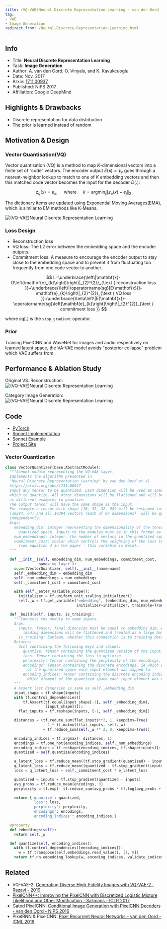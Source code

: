 ```yaml
---
title: (VQ-VAE)Neural Discrete Representation Learning - van den Oord - NIPS 2017 - TensorFlow & PyTorch Code
tag:
- VAE
- Image Generation
redirect_from: /Neural-Discrete-Representation-Learning.html
---
```




## Info
- Title: **Neural Discrete Representation Learning**
- Task: **Image Generation**
- Author: A. van den Oord, O. Vinyals, and K. Kavukcuoglu
- Date: Nov. 2017
- Arxiv: [1711.00937](https://arxiv.org/abs/1711.00937)
- Published: NIPS 2017
- Affiliation: Google DeepMind


## Highlights & Drawbacks
- Discrete representation for data distribution
- The prior is learned instead of random

## Motivation & Design

### Vector Quantisation(VQ)
Vector quantisation (VQ) is a method to map $K$-dimensional vectors into a finite set of “code” vectors. The encoder output $E(\mathbf{x})=\mathbf{z}_{e}$ goes through a nearest-neighbor lookup to match to one of $K$ embedding vectors and then this matched code vector becomes the input for the decoder $D(.)$:

$$
z_{q}(x)=e_{k}, \quad \text { where } \quad k=\operatorname{argmin}_{j}\left\|z_{e}(x)-e_{j}\right\|_{2}
$$

The dictionary items are updated using Exponential Moving Averages(EMA), which is similar to EM methods like K-Means.

![(VQ-VAE)Neural Discrete Representation Learning](https://i.imgur.com/O8c2e05.png)


### Loss Design
- Reconstruction loss
- VQ loss: The L2 error between the embedding space and the encoder outputs.
- Commitment loss: A measure to encourage the encoder output to stay close to the embedding space and to prevent it from fluctuating too frequently from one code vector to another.

$$
L=\underbrace{\left\|\mathbf{x}-D\left(\mathbf{e}_{k}\right)\right\|_{2}^{2}}_{\text { reconstruction loss }}+\underbrace{\left\|\operatorname{sg}[E(\mathbf{x})]-\mathbf{e}_{k}\right\|_{2}^{2}}_{\text { VQ loss }}+\underbrace{\beta\left\|E(\mathbf{x})-\operatorname{sg}\left[\mathbf{e}_{k}\right]\right\|_{2}^{2}}_{\text { commitment loss }}
$$

where sq[.] is the  `stop_gradient`  operator.

### Prior
Training PixelCNN and WaveNet for images and audio respectively on learned latent space, the VA-VAE model avoids "posterior collapse" problem which VAE suffers from.


## Performance & Ablation Study

Original VS. Reconstruction:
![(VQ-VAE)Neural Discrete Representation Learning](https://i.imgur.com/oUgQSUz.png)


Category Image Generation:
![(VQ-VAE)Neural Discrete Representation Learning](https://i.imgur.com/k3CzNQl.png)



## Code
- [PyTorch](https://github.com/zalandoresearch/pytorch-vq-vae)
- [Sonnet Implementation](https://github.com/deepmind/sonnet/blob/master/sonnet/python/modules/nets/vqvae.py)
- [Sonnet Example](https://github.com/deepmind/sonnet/blob/master/sonnet/examples/vqvae_example.ipynb)
- [Project Site](https://avdnoord.github.io/homepage/vqvae/)

<script async src="https://pagead2.googlesyndication.com/pagead/js/adsbygoogle.js"></script>
<ins class="adsbygoogle"
     style="display:block; text-align:center;"
     data-ad-layout="in-article"
     data-ad-format="fluid"
     data-ad-client="ca-pub-4466575858054752"
     data-ad-slot="8787986126"></ins>
<script>
     (adsbygoogle = window.adsbygoogle || []).push({});
</script>


### Vector Quantization

```python
class VectorQuantizer(base.AbstractModule):
  """Sonnet module representing the VQ-VAE layer.
  Implements the algorithm presented in
  'Neural Discrete Representation Learning' by van den Oord et al.
  https://arxiv.org/abs/1711.00937
  Input any tensor to be quantized. Last dimension will be used as space in
  which to quantize. All other dimensions will be flattened and will be seen
  as different examples to quantize.
  The output tensor will have the same shape as the input.
  For example a tensor with shape [16, 32, 32, 64] will be reshaped into
  [16384, 64] and all 16384 vectors (each of 64 dimensions)  will be quantized
  independently.
  Args:
    embedding_dim: integer representing the dimensionality of the tensors in the
      quantized space. Inputs to the modules must be in this format as well.
    num_embeddings: integer, the number of vectors in the quantized space.
    commitment_cost: scalar which controls the weighting of the loss terms
      (see equation 4 in the paper - this variable is Beta).
  """

  def __init__(self, embedding_dim, num_embeddings, commitment_cost,
               name='vq_layer'):
    super(VectorQuantizer, self).__init__(name=name)
    self._embedding_dim = embedding_dim
    self._num_embeddings = num_embeddings
    self._commitment_cost = commitment_cost

    with self._enter_variable_scope():
      initializer = tf.uniform_unit_scaling_initializer()
      self._w = tf.get_variable('embedding', [embedding_dim, num_embeddings],
                                initializer=initializer, trainable=True)

  def _build(self, inputs, is_training):
    """Connects the module to some inputs.
    Args:
      inputs: Tensor, final dimension must be equal to embedding_dim. All other
        leading dimensions will be flattened and treated as a large batch.
      is_training: boolean, whether this connection is to training data.
    Returns:
      dict containing the following keys and values:
        quantize: Tensor containing the quantized version of the input.
        loss: Tensor containing the loss to optimize.
        perplexity: Tensor containing the perplexity of the encodings.
        encodings: Tensor containing the discrete encodings, ie which element
          of the quantized space each input element was mapped to.
        encoding_indices: Tensor containing the discrete encoding indices, ie
          which element of the quantized space each input element was mapped to.
    """
    # Assert last dimension is same as self._embedding_dim
    input_shape = tf.shape(inputs)
    with tf.control_dependencies([
        tf.Assert(tf.equal(input_shape[-1], self._embedding_dim),
                  [input_shape])]):
      flat_inputs = tf.reshape(inputs, [-1, self._embedding_dim])

    distances = (tf.reduce_sum(flat_inputs**2, 1, keepdims=True)
                 - 2 * tf.matmul(flat_inputs, self._w)
                 + tf.reduce_sum(self._w ** 2, 0, keepdims=True))

    encoding_indices = tf.argmax(- distances, 1)
    encodings = tf.one_hot(encoding_indices, self._num_embeddings)
    encoding_indices = tf.reshape(encoding_indices, tf.shape(inputs)[:-1])
    quantized = self.quantize(encoding_indices)

    e_latent_loss = tf.reduce_mean((tf.stop_gradient(quantized) - inputs) ** 2)
    q_latent_loss = tf.reduce_mean((quantized - tf.stop_gradient(inputs)) ** 2)
    loss = q_latent_loss + self._commitment_cost * e_latent_loss

    quantized = inputs + tf.stop_gradient(quantized - inputs)
    avg_probs = tf.reduce_mean(encodings, 0)
    perplexity = tf.exp(- tf.reduce_sum(avg_probs * tf.log(avg_probs + 1e-10)))

    return {'quantize': quantized,
            'loss': loss,
            'perplexity': perplexity,
            'encodings': encodings,
            'encoding_indices': encoding_indices,}

  @property
  def embeddings(self):
    return self._w

  def quantize(self, encoding_indices):
    with tf.control_dependencies([encoding_indices]):
      w = tf.transpose(self.embeddings.read_value(), [1, 0])
    return tf.nn.embedding_lookup(w, encoding_indices, validate_indices=False)

```





## Related

- VQ-VAE-2: [ Generating Diverse High-Fidelity Images with VQ-VAE-2 - Razavi - 2019](https://arxivnote.ddlee.cn/Generating-Diverse-High-Fidelity-Images-with-VQ-VAE-2.html)
- [PixelCNN++: Improving the PixelCNN with Discretized Logistic Mixture Likelihood and Other Modification - Salimans - ICLR 2017](https://arxivnote.ddlee.cn/PixelCNN++-Improving-the-PixelCNN-with-Discretized-Logistic-Mixture-Likelihood-and-Other-Modification.html)
- Gated PixelCNN: [Conditional Image Generation with PixelCNN Decoders - van den Oord - NIPS 2016](https://arxivnote.ddlee.cn/Conditional-Image-Generation-with-PixelCNN-Decoders.html)
- PixelRNN & PixelCNN: [Pixel Recurrent Neural Networks - van den Oord - ICML 2016](https://arxivnote.ddlee.cn/Pixel-Recurrent-Neural-Networks.html)